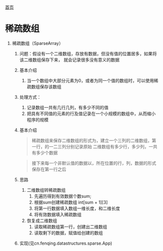 [首页](../README.md)
# 稀疏数组
1. 稀疏数组（SparseArray）
    1. 问题：假设有一个二维数组，存放有数据，但没有值的位置居多，如果将该二维数组保存下来，
       就会记录很多没有意义的数据

    2. 基本介绍
        1. 当一个数组中大部分元素为0，或者为同一个值的数组时，可以使用稀疏数组保存该数组
    3. 处理方式：
        1. 记录数组一共有几行几列，有多少不同的值
        2. 把具有不同值的元素的行及值记录在一个小规模的数组中，从而缩小程序的规模
    4. 基本介绍
       > 稀疏数组来保存二维数组的形式为，建立一个三列的二维数组，第一行，的一二三列分别记录原始
       二维数组有多少行，多少列，一共有多少个数据

       > 接下来每一个非默认值的数据以，所在位置的行，列，数据的形式保存在第一行之后
    5. 思路
        1. 二维数组转稀疏数组
            1. 先遍历得到有效数据个数sum;
            2. 根据sum创建稀疏数组 int[sum + 1][3]
            3. 将第一行数据填入数组一维长度，和二维长度
            4. 将有效数据填入稀疏数组
        2. 恢复成二维数组
            1. 读取稀疏数组第一行，创建出二维数组
            2. 读取剩下的数据，赋值给创建的数组
    6. 实现(见cn.fenqing.datastructures.sparse.App)